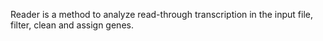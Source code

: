 Reader is a method to analyze read-through transcription in the input file, filter, clean and assign genes.
